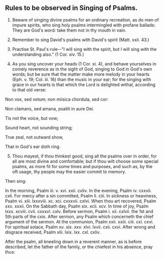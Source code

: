 ## Rules to be observed in Singing of Psalms.

1. Beware of singing divine psalms for an ordinary recreation, as do
men of impure spirits, who sing holy psalms intermingled with profane
ballads: They are God's word: take them not in thy mouth in vain.

2. Remember to sing David's psalms with David's spirit (Matt. xxii.
43.)

3. Practise St. Paul's rule--"I will sing with the spirit, but I will
sing with the understanding also." (1 Cor. xiv. 15.)

4. As you sing uncover your heads (1 Cor. xi. 4), and behave yourselves
in comely reverence as in the sight of God, singing to God in God's own
words; but be sure that the matter make more melody in your hearts
(Eph. v. 19; Col. iii. 16) than the music in your ear; for the singing
with grace in our hearts is that which the Lord is delighted withal,
according to that old verse:

  Non vox, sed votum; non miisica chordula, sed cor:

  Non clamans, sed amana, psallit in aure Dei.

  Tis not the voice, but vow;

  Sound heart, not sounding string;

  True zeal, not outward show,

  That in God's ear doth ring.

5. Thou mayest, if thou thinkest good, sing all the psalms over in
order, for all are most divine and comfortable; but if thou wilt choose
some special psalms, as more fit for some times and purposes, and such
as, by the oft usage, thy people may the easier commit to memory.

Then sing:

In the morning, Psalm iii. v. xvi. xxii. cxliv. In the evening, Psalm
iv. cxxvii. cxli. For mercy after a sin committed, Psalm li. ciii. In
sickness or heaviness, Psalm vi. xiii. lxxxviii. xc. xci. cxxxvii.
cxlvi. When thou art recovered, Psalm xxx. xxxii. On the Sabbath day,
Psalm xix. xcii. xcv. In time of joy, Psalm lxxx. xcviii. cvii. cxxxvi.
cxlv. Before sermon, Psalm i. xii. cxlvii. the 1st and 5th parts of the
cxix. After sermon, any Psalm which concerneth the chief argument of
the sermon. At the communion, Psalm xxii. xxiii. ciii. cxi. cxvi. For
spiritual solace, Psalm xv. xix. xxv. xlvi. lxvii. cxii. cxvi. After
wrong and disgrace received, Psalm xlii. lxix. lxx. cxl. cxliv.

After the psalm, all kneeling down in a reverent manner, as is before
described, let the father of the family, or the chiefest in his
absence, pray thus:
